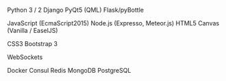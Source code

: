 Python 3 / 2
Django
PyQt5 (QML)
Flask/pyBottle

JavaScript (EcmaScript2015)
Node.js (Expresso, Meteor.js)
HTML5 Canvas (Vanilla / EaselJS)

CSS3
Bootstrap 3

WebSockets

Docker
Consul
Redis
MongoDB
PostgreSQL
